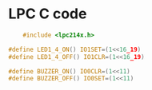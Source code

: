 # LPC C code

```c
    #include <lpc214x.h>
```

```c
#define LED1_4_ON() IO1SET=(1<<16_19)
#define LED1_4_OFF() IO1CLR=(1<<16_19)

#define BUZZER_ON() IO0CLR=(1<<11)
#define BUZZER_OFF() IO0SET=(1<<11)
```
